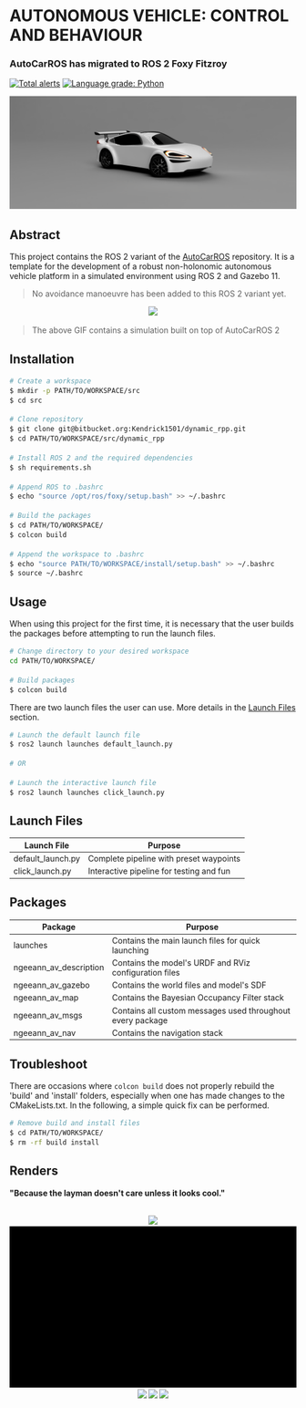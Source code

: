 # AUTONOMOUS VEHICLE: CONTROL AND BEHAVIOUR
### AutoCarROS has migrated to ROS 2 Foxy Fitzroy
[![Total alerts](https://img.shields.io/lgtm/alerts/g/winstxnhdw/AutoCarROS2.svg?logo=lgtm&logoWidth=18)](https://lgtm.com/projects/g/winstxnhdw/AutoCarROS2/alerts/)
[![Language grade: Python](https://img.shields.io/lgtm/grade/python/g/winstxnhdw/AutoCarROS2.svg?logo=lgtm&logoWidth=18)](https://lgtm.com/projects/g/winstxnhdw/AutoCarROS2/context:python)
<div align="center">
	<img src="https://github.com/winstxnhdw/AutoCarROS/blob/master/resources/pictures/ngeeann_av_ultrawide.png?raw=true" />
</div>

## Abstract
This project contains the ROS 2 variant of the [AutoCarROS](https://github.com/winstxnhdw/AutoCarROS) repository. It is a template for the development of a robust non-holonomic autonomous vehicle platform in a simulated environment using ROS 2 and Gazebo 11.
> No avoidance manoeuvre has been added to this ROS 2 variant yet.

<div align="center">
	<img src="resources/reactive_path_planning.gif" />
</div>

> The above GIF contains a simulation built on top of AutoCarROS 2

## Installation
```bash
# Create a workspace
$ mkdir -p PATH/TO/WORKSPACE/src
$ cd src

# Clone repository
$ git clone git@bitbucket.org:Kendrick1501/dynamic_rpp.git
$ cd PATH/TO/WORKSPACE/src/dynamic_rpp

# Install ROS 2 and the required dependencies
$ sh requirements.sh

# Append ROS to .bashrc
$ echo "source /opt/ros/foxy/setup.bash" >> ~/.bashrc

# Build the packages
$ cd PATH/TO/WORKSPACE/
$ colcon build

# Append the workspace to .bashrc
$ echo "source PATH/TO/WORKSPACE/install/setup.bash" >> ~/.bashrc
$ source ~/.bashrc
```

## Usage
When using this project for the first time, it is necessary that the user builds the packages before attempting to run the launch files.
```bash
# Change directory to your desired workspace
cd PATH/TO/WORKSPACE/

# Build packages
$ colcon build

```
There are two launch files the user can use. More details in the [Launch Files](#Launch-Files) section.
```bash
# Launch the default launch file
$ ros2 launch launches default_launch.py

# OR

# Launch the interactive launch file
$ ros2 launch launches click_launch.py
```

## Launch Files
|Launch File|Purpose|
|-----------|-------|
|default_launch.py|Complete pipeline with preset waypoints|
|click_launch.py|Interactive pipeline for testing and fun|

## Packages
|Package|Purpose|
|-----------|-------|
|launches|Contains the main launch files for quick launching|
|ngeeann_av_description|Contains the model's URDF and RViz configuration files|
|ngeeann_av_gazebo|Contains the world files and model's SDF|
|ngeeann_av_map|Contains the Bayesian Occupancy Filter stack|
|ngeeann_av_msgs|Contains all custom messages used throughout every package|
|ngeeann_av_nav|Contains the navigation stack|

## Troubleshoot
There are occasions where `colcon build` does not properly rebuild the 'build' and 'install' folders, especially when one has made changes to the CMakeLists.txt. In the following, a simple quick fix can be performed.
```bash
# Remove build and install files
$ cd PATH/TO/WORKSPACE/
$ rm -rf build install
```

## Renders
<b>"Because the layman doesn't care unless it looks cool."<b>
<br />
<br />
<div align="center">
	<img src="https://github.com/winstxnhdw/AutoCarROS/blob/master/resources/gifs/renders.gif?raw=true" />
	<img src="https://github.com/winstxnhdw/AutoCarROS/blob/master/resources/gifs/1.gif?raw=true" />
	<img src="https://github.com/winstxnhdw/AutoCarROS/blob/master/resources/gifs/2.gif?raw=true" />
	<img src="https://github.com/winstxnhdw/AutoCarROS/blob/master/resources/gifs/3.gif?raw=true" />
	<img src="https://github.com/winstxnhdw/AutoCarROS/blob/master/resources/gifs/4.gif?raw=true" />
</div>

